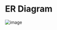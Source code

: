 # ER Diagram
![image](https://github.com/Datarianna/Retro-Video-Game-Store-Database-and-Analysis/assets/138058039/dc607d3a-3587-4291-b64f-5d4f2900cc60)
